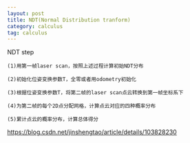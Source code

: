 ```yaml
---
layout: post
title: NDT(Normal Distribution tranform)
category: calculus
tag: calculus
---
```



NDT step
```
(1)用第一帧laser scan，按照上述过程计算初始NDT分布

(2)初始化位姿变换参数T，全零或者用odometry初始化

(3)根据位姿变换参数T，将第二帧的laser scan点云转换到第一帧坐标系下

(4)为第二帧的每个2D点分配网格，计算点云对应的四种概率分布

(5)累计点云的概率分布，计算总体得分

```
https://blog.csdn.net/jinshengtao/article/details/103828230
